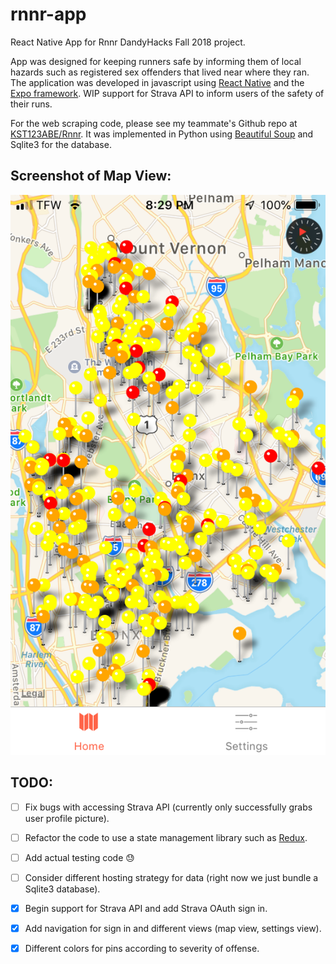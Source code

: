 # rnnr-app
React Native App for Rnnr DandyHacks Fall 2018 project.

App was designed for keeping runners safe by informing them of local hazards such as
registered sex offenders that lived near where they ran. The application was developed
in javascript using [React Native](https://facebook.github.io/react-native/) and the [Expo framework](https://expo.io/).
WIP support for Strava API to inform users of the safety of their runs.

For the web scraping code, please see my teammate's Github repo at [KST123ABE/Rnnr](https://github.com/KST123ABC/Rnnr).
It was implemented in Python using [Beautiful Soup](https://www.crummy.com/software/BeautifulSoup/) and Sqlite3 for the database.


## Screenshot of Map View:
![Map View of App](./img/map_view.PNG)

## TODO:
- [ ] Fix bugs with accessing Strava API (currently only successfully grabs user profile picture).
- [ ] Refactor the code to use a state management library such as [Redux](https://redux.js.org/).
- [ ] Add actual testing code :sweat:
- [ ] Consider different hosting strategy for data (right now we just bundle a Sqlite3 database).
- [x] Begin support for Strava API and add Strava OAuth sign in.
- [x] Add navigation for sign in and different views (map view, settings view).
- [x] Different colors for pins according to severity of offense.

